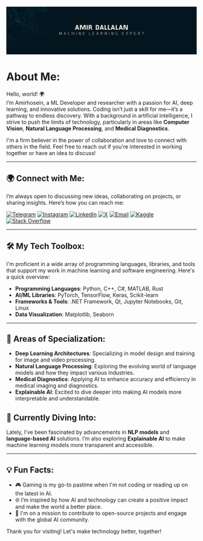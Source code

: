 ![amirdallalan banner!](https://raw.githubusercontent.com/amirdallalan/amirdallalan/refs/heads/main/in-banner-Amir.png)
#  About Me:
Hello, world! 🌍  
I’m Amirhosein, a ML Developer and researcher with a passion for AI, deep learning, and innovative solutions. Coding isn’t just a skill for me—it’s a pathway to endless discovery. With a background in artificial intelligence, I strive to push the limits of technology, particularly in areas like **Computer Vision**, **Natural Language Processing**, and **Medical Diagnostics**.

I'm a firm believer in the power of collaboration and love to connect with others in the field. Feel free to reach out if you're interested in working together or have an idea to discuss!

---


## 🌍 Connect with Me:
I’m always open to discussing new ideas, collaborating on projects, or sharing insights. Here’s how you can reach me:

[![Telegram](https://img.shields.io/badge/Telegram-26A5E4?logo=telegram&logoColor=white)](https://t.me/AmirDallalan)
[![Instagram](https://img.shields.io/badge/Instagram-E4405F?logo=instagram&logoColor=white)](https://www.instagram.com/amirdallalan.ai)
[![LinkedIn](https://img.shields.io/badge/LinkedIn-%230077B5.svg?logo=linkedin&logoColor=white)](https://www.linkedin.com/in/amirdallalan)
[![X](https://img.shields.io/badge/X-000000?logo=x&logoColor=white)](https://x.com/amirdallalan)
[![Email](https://img.shields.io/badge/Email-D14836?logo=gmail&logoColor=white)](mailto:a.dallalan@gmail.com)
[![Kaggle](https://img.shields.io/badge/Kaggle-20BEFF?logo=kaggle&logoColor=white)](https://www.kaggle.com/amirhdallalan)
[![Stack Overflow](https://img.shields.io/badge/Stack%20Overflow-F58024?logo=stackoverflow&logoColor=white)](https://stackoverflow.com/users/16642902/amir-dallalan)



---


## 🛠️ My Tech Toolbox:
I'm proficient in a wide array of programming languages, libraries, and tools that support my work in machine learning and software engineering. Here's a quick overview:

- **Programming Languages**: Python, C++, C#, MATLAB, Rust
- **AI/ML Libraries**: PyTorch, TensorFlow, Keras, Scikit-learn
- **Frameworks & Tools**: .NET Framework, Qt, Jupyter Notebooks, Git, Linux
- **Data Visualization**: Matplotlib, Seaborn

---

## 🔬 Areas of Specialization:
- **Deep Learning Architectures**: Specializing in model design and training for image and video processing.
- **Natural Language Processing**: Exploring the evolving world of language models and how they impact various industries.
- **Medical Diagnostics**: Applying AI to enhance accuracy and efficiency in medical imaging and diagnostics.
- **Explainable AI**: Excited to dive deeper into making AI models more interpretable and understandable.

## 🌱 Currently Diving Into:
Lately, I've been fascinated by advancements in **NLP models** and **language-based AI** solutions. I’m also exploring **Explainable AI** to make machine learning models more transparent and accessible. 

---


## 💡 Fun Facts:
- 🎮 Gaming is my go-to pastime when I'm not coding or reading up on the latest in AI.
- 🌐 I’m inspired by how AI and technology can create a positive impact and make the world a better place.
- 🚀 I'm on a mission to contribute to open-source projects and engage with the global AI community.

Thank you for visiting! Let's make technology better, together!
